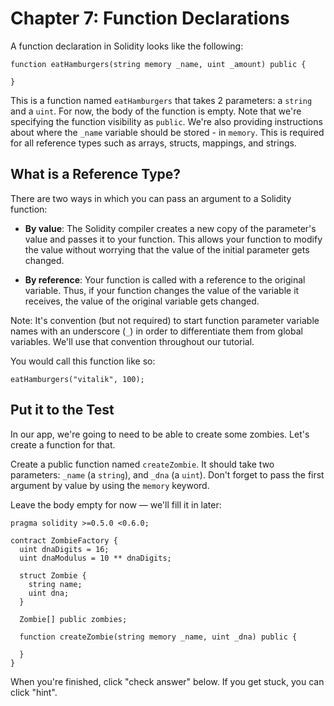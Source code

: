 
# Chapter 7: Function Declarations

A function declaration in Solidity looks like the following:

```solidity
function eatHamburgers(string memory _name, uint _amount) public {

}
```

This is a function named `eatHamburgers` that takes 2 parameters: a `string` and a `uint`. For now, the body of the function is empty. Note that we're specifying the function visibility as `public`. We're also providing instructions about where the `_name` variable should be stored - in `memory`. This is required for all reference types such as arrays, structs, mappings, and strings.

## What is a Reference Type?

There are two ways in which you can pass an argument to a Solidity function:

- **By value**: The Solidity compiler creates a new copy of the parameter's value and passes it to your function. This allows your function to modify the value without worrying that the value of the initial parameter gets changed.
  
- **By reference**: Your function is called with a reference to the original variable. Thus, if your function changes the value of the variable it receives, the value of the original variable gets changed.

Note: It's convention (but not required) to start function parameter variable names with an underscore (`_`) in order to differentiate them from global variables. We'll use that convention throughout our tutorial.

You would call this function like so:

```solidity
eatHamburgers("vitalik", 100);
```

## Put it to the Test

In our app, we're going to need to be able to create some zombies. Let's create a function for that.

Create a public function named `createZombie`. It should take two parameters: `_name` (a `string`), and `_dna` (a `uint`). Don't forget to pass the first argument by value by using the `memory` keyword.

Leave the body empty for now — we'll fill it in later:

```solidity
pragma solidity >=0.5.0 <0.6.0;

contract ZombieFactory {
  uint dnaDigits = 16;
  uint dnaModulus = 10 ** dnaDigits;

  struct Zombie {
    string name;
    uint dna;
  }

  Zombie[] public zombies;

  function createZombie(string memory _name, uint _dna) public {

  }
}
```

When you're finished, click "check answer" below. If you get stuck, you can click "hint".
